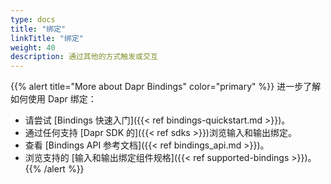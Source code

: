 ```yaml
---
type: docs
title: "绑定"
linkTitle: "绑定"
weight: 40
description: 通过其他的方式触发或交互
---
```



{{% alert title="More about Dapr Bindings" color="primary" %}}
 进一步了解如何使用 Dapr 绑定：
 - 请尝试 [Bindings 快速入门]({{< ref bindings-quickstart.md >}})。
 - 通过任何支持 [Dapr SDK 的]({{< ref sdks >}})浏览输入和输出绑定。
 - 查看 [Bindings API 参考文档]({{< ref bindings_api.md >}})。
 - 浏览支持的 [输入和输出绑定组件规格]({{< ref supported-bindings >}})。
{{% /alert %}}